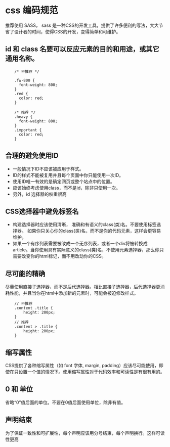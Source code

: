 # css 编码规范
推荐使用 SASS， sass 是一种CSS的开发工具，提供了许多便利的写法，大大节省了设计者的时间，使得CSS的开发，变得简单和可维护。

## id 和 class 名要可以反应元素的目的和用途，或其它通用名称。

        /* 不推荐 */

        .fw-800 {
          font-weight: 800;
        }
        .red {
          color: red;
        }

        /* 推荐 */
        .heavy {
          font-weight: 800;
        }
        .important {
          color: red;
        }

## 合理的避免使用ID
* 一般情况下ID不应该被应用于样式。
* ID的样式不能被复用并且每个页面中你只能使用一次ID。
* 使用ID唯一有效的是确定网页或整个站点中的位置。
* 应该始终考虑使用class，而不是id，除非只使用一次。
* 另外，id 选择器的权重很高

## CSS选择器中避免标签名
* 构建选择器时应该使用清晰， 准确和有语义的class(类)名。不要使用标签选择器。 如果你只关心你的class(类)名，而不是你的代码元素，这样会更容易维护。
* 如果一个有序列表需要被改成一个无序列表，或者一个div将被转换成article。当你使用具有实际意义的class(类)名，不使用元素选择器，那么你只需要改变你的html标记，而不用改动你的CSS。

## 尽可能的精确
尽量使用直接子选择器，而不是后代选择器。相比直接子选择器，后代选择器更消耗性能，并且当你在html中添加新的元素时，可能会被迫修改样式。

        // 不推荐
        .content .title {
            height: 200px;
        }
        // 推荐
        .content > .title {
            height: 200px;
        }

## 缩写属性
CSS提供了各种缩写属性（如 font 字体, margin, padding）应该尽可能使用，即使在只设置一个值的情况下。使用缩写属性对于代码效率和可读性是有很有用的。

## 0 和 单位
省略“0”值后面的单位。不要在0值后面使用单位，除非有值。

## 声明结束
为了保证一致性和可扩展性，每个声明应该用分号结束，每个声明换行。这样可读性更高